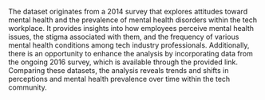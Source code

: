 
The dataset originates from a 2014 survey that explores attitudes toward mental health and the prevalence of mental health disorders within the tech workplace. It provides insights into how employees perceive mental health issues, the stigma associated with them, and the frequency of various mental health conditions among tech industry professionals. Additionally, there is an opportunity to enhance the analysis by incorporating data from the ongoing 2016 survey, which is available through the provided link. Comparing these datasets, the analysis reveals trends and shifts in perceptions and mental health prevalence over time within the tech community.
